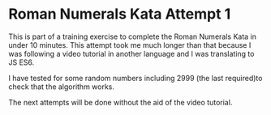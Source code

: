 # Roman Numerals Kata Attempt 1

This is part of a training exercise to complete the Roman Numerals Kata in under 10 minutes. This attempt took me much longer than that because I was following a video tutorial in another language and I was translating to JS ES6. 

I have tested for some random numbers including 2999 (the last required)to check that the algorithm works. 

The next attempts will be done without the aid of the video tutorial. 